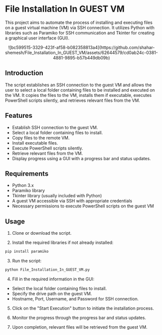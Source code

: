# File Installation In GUEST VM

This project aims to automate the process of installing and executing files on a guest virtual machine (VM) via SSH connection. It utilizes Python with libraries such as Paramiko for SSH communication and Tkinter for creating a graphical user interface (GUI).

<p align="center">
  ![bc599515-3329-423f-af58-b082358813a4](https://github.com/shahar-shemesh/File_Installation_In_GUEST_VM/assets/62644579/cd0ab24c-0381-4881-9895-b57b449db09b)
</p>




## Introduction
The script establishes an SSH connection to the guest VM and allows the user to select a local folder containing files to be installed and executed on the VM. It copies the files to the VM, installs them if executable, executes PowerShell scripts silently, and retrieves relevant files from the VM.


## Features
- Establish SSH connection to the guest VM.
- Select a local folder containing files to install.
- Copy files to the remote VM.
- Install executable files.
- Execute PowerShell scripts silently.
- Retrieve relevant files from the VM.
- Display progress using a GUI with a progress bar and status updates.

## Requirements
- Python 3.x
- Paramiko library
- Tkinter library (usually included with Python)
- A guest VM accessible via SSH with appropriate credentials
- Necessary permissions to execute PowerShell scripts on the guest VM


## Usage
1. Clone or download the script.

2. Install the required libraries if not already installed:
```bash
pip install paramiko
```

3. Run the script:
```bash
python File_Installation_In_GUEST_VM.py
```

4. Fill in the required information in the GUI:
- Select the local folder containing files to install.
- Specify the drive path on the guest VM.
- Hostname, Port, Username, and Password for SSH connection.


5. Click on the "Start Execution" button to initiate the installation process.

6. Monitor the progress through the progress bar and status updates.

7. Upon completion, relevant files will be retrieved from the guest VM.

